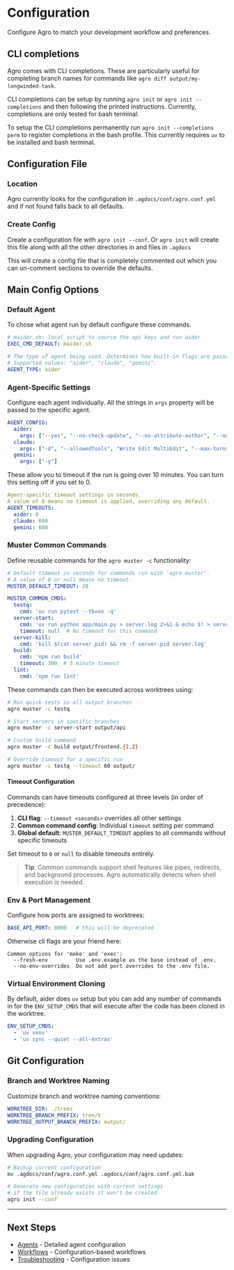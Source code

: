 # Configuration

Configure Agro to match your development workflow and preferences.

## CLI completions

Agro comes with CLI completions. These are particularly useful for completing branch names for commands like `agro diff output/my-longwinded-task`. 

CLI completions can be setup by running `agro init`  or `agro init --completions` and then following the printed instructions. Currently, completions are only tested for bash terminal.

To setup the CLI completions permanently run `agro init --completions perm` to register completions in the bash profile. This currently requires `uv` to be installed and bash terminal.

## Configuration File

### Location

Agro currently looks for the  configuration in `.agdocs/conf/agro.conf.yml` and if not found falls back to all defaults.

### Create Config

Create a configuration file with `agro init --conf`. Or `agro init` will create this file along with all the other directories in and files in `.agdocs`

This will create a config file that is completely commented out which you can un-comment sections to override the defaults.

## Main Config Options

### Default Agent

To chose what agent run by default configure these commands.

```yaml
# maider.sh: local script to source the api keys and run aider
EXEC_CMD_DEFAULT: maider.sh   

# The type of agent being used. Determines how built-in flags are passed.
# Supported values: "aider", "claude", "gemini".
AGENT_TYPE: aider
```

### Agent-Specific Settings

Configure each agent individually. All the strings in `args` property will be passed to the specific agent.

```yaml
AGENT_CONFIG:
  aider:
    args: ["--yes", "--no-check-update", "--no-attribute-author", "--no-attribute-committer", "--no-attribute-co-authored-by"]
  claude:
    args: ["-d", "--allowedTools", "Write Edit MultiEdit", "--max-turns", "30", "-p"]
  gemini:
    args: ["-y"]
```

These allow you to timeout if the run is going over 10 minutes. You can turn this setting off if you set to 0.

```yaml
Agent-specific timeout settings in seconds.
A value of 0 means no timeout is applied, overriding any default.
AGENT_TIMEOUTS:
  aider: 0
  claude: 600
  gemini: 600
```

### Muster Common Commands

Define reusable commands for the `agro muster -c` functionality:

```yaml
# Default timeout in seconds for commands run with 'agro muster'.
# A value of 0 or null means no timeout.
MUSTER_DEFAULT_TIMEOUT: 20

MUSTER_COMMON_CMDS:
  testq:
    cmd: 'uv run pytest --tb=no -q'
  server-start:
    cmd: 'uv run python app/main.py > server.log 2>&1 & echo $! > server.pid'
    timeout: null  # No timeout for this command
  server-kill:
    cmd: 'kill $(cat server.pid) && rm -f server.pid server.log'
  build:
    cmd: 'npm run build'
    timeout: 300  # 5 minute timeout
  lint:
    cmd: 'npm run lint'
```

These commands can then be executed across worktrees using:

```bash
# Run quick tests in all output branches
agro muster -c testq

# Start servers in specific branches  
agro muster -c server-start output/api

# Custom build command
agro muster -c build output/frontend.{1,2}

# Override timeout for a specific run
agro muster -c testq --timeout 60 output/
```

#### Timeout Configuration

Commands can have timeouts configured at three levels (in order of precedence):

1. **CLI flag**: `--timeout <seconds>` overrides all other settings
2. **Common command config**: Individual `timeout` setting per command
3. **Global default**: `MUSTER_DEFAULT_TIMEOUT` applies to all commands without specific timeouts

Set timeout to `0` or `null` to disable timeouts entirely.

> **Tip**: Common commands support shell features like pipes, redirects, and background processes. Agro automatically detects when shell execution is needed.

### Env & Port Management

Configure how ports are assigned to worktrees:

```yaml
BASE_API_PORT: 8000   # this will be deprecated
```

Otherwise cli flags are your friend here:

```
Common options for 'make' and 'exec':
  --fresh-env         Use .env.example as the base instead of .env.
  --no-env-overrides  Do not add port overrides to the .env file.
```

### Virtual Environment Cloning

By default, aider does `uv` setup but you can add any number of commands in for the `ENV_SETUP_CMDS` that will execute after the code has been cloned in the worktree.

```yaml
ENV_SETUP_CMDS:
  - 'uv venv'
  - 'uv sync --quiet --all-extras'
```

## Git Configuration

### Branch and Worktree Naming

Customize branch and worktree naming conventions:

```yaml
WORKTREE_DIR: ./trees
WORKTREE_BRANCH_PREFIX: tree/t
WORKTREE_OUTPUT_BRANCH_PREFIX: output/
```

### Upgrading Configuration

When upgrading Agro, your configuration may need updates:

```bash
# Backup current configuration
mv .agdocs/conf/agro.conf.yml .agdocs/conf/agro.conf.yml.bak

# Generate new configuration with current settings
# if the file already exists it won't be created
agro init --conf
```

---

## Next Steps

- [Agents](agents.md) - Detailed agent configuration
- [Workflows](workflows.md) - Configuration-based workflows
- [Troubleshooting](troubleshooting.md) - Configuration issues


